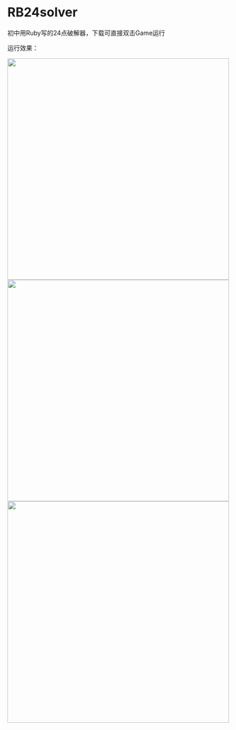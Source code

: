# RB24solver
初中用Ruby写的24点破解器，下载可直接双击Game运行

运行效果：

<image width="500" height="auto" src="https://github.com/lotsofone/image-repository/blob/master/RB24solver/1.png"/><br>
<image width="500" height="auto" src="https://github.com/lotsofone/image-repository/blob/master/RB24solver/2.png"/><br>
<image width="500" height="auto" src="https://github.com/lotsofone/image-repository/blob/master/RB24solver/3.png"/><br>
